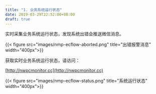 ```yaml
---
title: "1. 业务系统运行状态"
date: 2019-03-29T22:52:00+08:00
draft: true
---
```


实时采集业务系统运行状态，发现系统出错会推送微信消息。

{{< figure src="images/nmp-ecflow-aborted.png" title="出错报警消息" width="400px">}}

获取实时业务系统运行状态，请访问：

[http://nwpcmonitor.cc](http://nwpcmonitor.cc)

{{< figure src="images/nmp-ecflow-status.png" title="系统运行状态" width="400px">}}